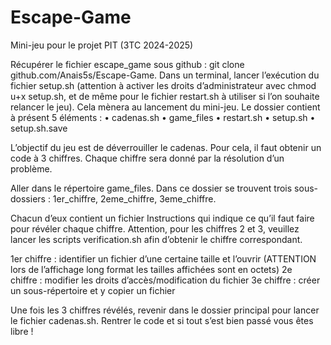 # Escape-Game
Mini-jeu pour le projet PIT (3TC 2024-2025)

Récupérer le fichier escape_game sous github : git clone github.com/Anais5s/Escape-Game. 
Dans un terminal, lancer l’exécution du fichier setup.sh (attention à activer les droits d’administrateur avec chmod u+x setup.sh, et de même pour le fichier restart.sh à utiliser si l’on souhaite relancer le jeu). Cela mènera au lancement du mini-jeu.
Le dossier contient à présent 5 éléments : 
    • cadenas.sh
    • game_files
    • restart.sh
    • setup.sh
    • setup.sh.save

L’objectif du jeu est de déverrouiller le cadenas. Pour cela, il faut obtenir un code à 3 chiffres. Chaque chiffre sera donné par la résolution d’un problème. 

Aller dans le répertoire game_files. Dans ce dossier se trouvent trois sous-dossiers : 1er_chiffre, 2eme_chiffre, 3eme_chiffre. 

Chacun d’eux contient un fichier Instructions qui indique ce qu’il faut faire pour révéler chaque chiffre.
Attention, pour les chiffres 2 et 3, veuillez lancer les scripts verification.sh afin d’obtenir le chiffre correspondant.

1er chiffre : identifier un fichier d’une certaine taille et l’ouvrir (ATTENTION lors de l’affichage long format les tailles affichées sont en octets)
2e chiffre : modifier les droits d’accès/modification du fichier
3e chiffre : créer un sous-répertoire et y copier un fichier

Une fois les 3 chiffres révélés, revenir dans le dossier principal pour lancer le fichier cadenas.sh. Rentrer le code et si tout s’est bien passé vous êtes libre !
